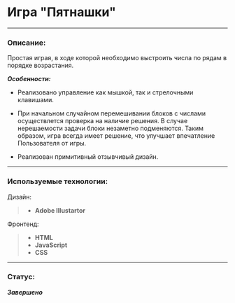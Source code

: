 # Игра "Пятнашки"

---

### Описание:

Простая играя, в ходе которой необходимо выстроить числа по рядам в порядке возрастания.

_**Особенности:**_

- Реализовано управление как мышкой, так и стрелочными клавишами.

- При начальном случайном перемешивании блоков с числами осуществлется проверка на наличие решения. В случае нерешаемости задачи блоки незаметно подменяются. Таким образом, игра всегда имеет решение, что улучшает впечатление Пользователя от игры.

- Реализован примитивный отзывчивый дизайн.

---

### Используемые технологии:

Дизайн:

> - **Adobe Illustartor**

Фронтенд:

> - **HTML**
> - **JavaScript**
> - **CSS**

---

### Статус:

**_Завершено_**
